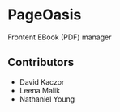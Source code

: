 # PageOasis
Frontent EBook (PDF) manager

## Contributors
- David Kaczor
- Leena Malik
- Nathaniel Young
